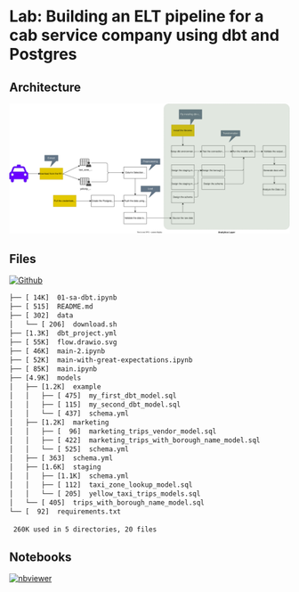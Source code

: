 # Lab: Building an ELT pipeline for a cab service company using dbt and Postgres

## Architecture

![](flow.drawio.svg)

## Files

[![Github](https://img.shields.io/badge/GitHub-100000?style=for-the-badge&logo=github&logoColor=white)](https://github.com/sparsh-ai/recohut/tree/main/docs/03-processing/lab-dbt-nyctaxi)

```
├── [ 14K]  01-sa-dbt.ipynb
├── [ 515]  README.md
├── [ 302]  data
│   └── [ 206]  download.sh
├── [1.3K]  dbt_project.yml
├── [ 55K]  flow.drawio.svg
├── [ 46K]  main-2.ipynb
├── [ 52K]  main-with-great-expectations.ipynb
├── [ 85K]  main.ipynb
├── [4.9K]  models
│   ├── [1.2K]  example
│   │   ├── [ 475]  my_first_dbt_model.sql
│   │   ├── [ 115]  my_second_dbt_model.sql
│   │   └── [ 437]  schema.yml
│   ├── [1.2K]  marketing
│   │   ├── [  96]  marketing_trips_vendor_model.sql
│   │   ├── [ 422]  marketing_trips_with_borough_name_model.sql
│   │   └── [ 525]  schema.yml
│   ├── [ 363]  schema.yml
│   ├── [1.6K]  staging
│   │   ├── [1.1K]  schema.yml
│   │   ├── [ 112]  taxi_zone_lookup_model.sql
│   │   └── [ 205]  yellow_taxi_trips_models.sql
│   └── [ 405]  trips_with_borough_name_model.sql
└── [  92]  requirements.txt

 260K used in 5 directories, 20 files
```

## Notebooks

[![nbviewer](https://img.shields.io/badge/jupyter-notebook-informational?logo=jupyter)](https://nbviewer.org/github/sparsh-ai/recohut/blob/main/docs/03-processing/lab-dbt-nyctaxi)
